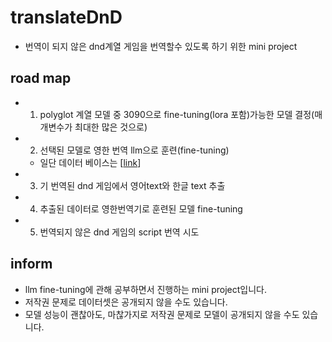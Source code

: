 # translateDnD
- 번역이 되지 않은 dnd계열 게임을 번역할수 있도록 하기 위한 mini project

## road map
- 1. polyglot 계열 모델 중 3090으로 fine-tuning(lora 포함)가능한 모델 결정(매개변수가 최대한 많은 것으로)  
- 2. 선택된 모델로 영한 번역 llm으로 훈련(fine-tuning)
    - 일단 데이터 베이스는 [[link](https://huggingface.co/datasets/squarelike/sharegpt_deepl_ko_translation)]
- 3. 기 번역된 dnd 게임에서 영어text와 한글 text 추출
- 4. 추출된 데이터로 영한번역기로 훈련된 모델 fine-tuning
- 5. 번역되지 않은 dnd 게임의 script 번역 시도

## inform
- llm fine-tuning에 관해 공부하면서 진행하는 mini project입니다. 
- 저작권 문제로 데이터셋은 공개되지 않을 수도 있습니다. 
- 모델 성능이 괜찮아도, 마찮가지로 저작권 문제로 모델이 공개되지 않을 수도 있습니다. 